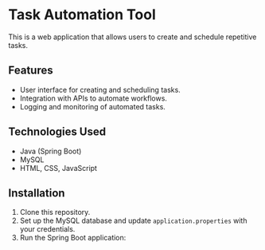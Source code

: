 # Task Automation Tool

This is a web application that allows users to create and schedule repetitive tasks.

## Features
- User interface for creating and scheduling tasks.
- Integration with APIs to automate workflows.
- Logging and monitoring of automated tasks.

## Technologies Used
- Java (Spring Boot)
- MySQL
- HTML, CSS, JavaScript

## Installation
1. Clone this repository.
2. Set up the MySQL database and update `application.properties` with your credentials.
3. Run the Spring Boot application:
